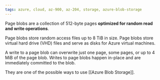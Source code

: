 ```yaml
---
tags: azure, cloud, az-900, az-204, storage, azure-blob-storage
---
```

Page blobs are a collection of 512-byte pages **optimized for random read and write operations**.

Page blobs store random access files up to 8 TiB in size. Page blobs store virtual hard drive (VHD) files and serve as disks for Azure virtual machines.

A write to a page blob can overwrite just one page, some pages, or up to 4 MiB of the page blob. Writes to page blobs happen in-place and are immediately committed to the blob.

They are one of the possible ways to use [[Azure Blob Storage]].
